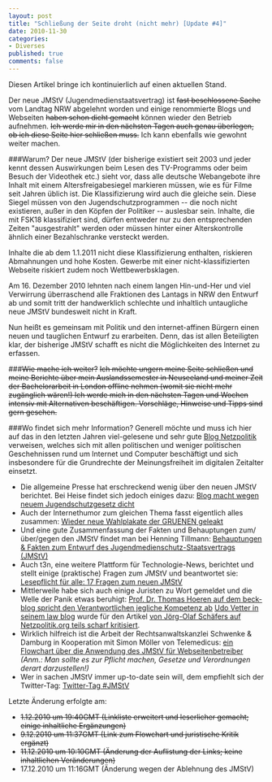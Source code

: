 ```yaml
--- 
layout: post
title: "Schließung der Seite droht (nicht mehr) [Update #4]"
date: 2010-11-30
categories: 
- Diverses
published: true
comments: false
---
```

Diesen Artikel bringe ich kontinuierlich auf einen aktuellen Stand.

Der neue JMStV (Jugendmedienstaatsvertrag) ist <span style="text-decoration: line-through;">fast beschlossene Sache</span> vom Landtag NRW abgelehnt worden und einige renommierte Blogs und Webseiten <span style="text-decoration: line-through;">haben schon dicht gemacht</span> können wieder den Betrieb aufnehmen. <span style="text-decoration: line-through;">Ich werde mir in den nächsten Tagen auch genau überlegen, ob ich diese Seite hier schließen muss.</span> Ich kann ebenfalls wie gewohnt weiter machen.

<!--more-->

###Warum?
Der neue JMStV (der bisherige existiert seit 2003 und jeder kennt dessen Auswirkungen beim Lesen des TV-Programms oder beim Besuch der Videothek etc.) sieht vor, dass alle deutsche Webangebote ihre Inhalt mit einem Altersfreigabesiegel markieren müssen, wie es für Filme seit Jahren üblich ist.
Die Klassifizierung wird auch die gleiche sein.
Diese Siegel müssen von den Jugendschutzprogrammen -- die noch nicht existieren, außer in den Köpfen der Politiker -- auslesbar sein.
Inhalte, die mit FSK18 klassifiziert sind, dürfen entweder nur zu den entsprechenden Zeiten "ausgestrahlt" werden oder müssen hinter einer Alterskontrolle ähnlich einer Bezahlschranke versteckt werden.

Inhalte die ab dem 1.1.2011 nicht diese Klassifizierung enthalten, riskieren Abmahnungen und hohe Kosten.
Gewerbe mit einer nicht-klassifizierten Webseite riskiert zudem noch Wettbewerbsklagen.

Am 16.
Dezember 2010 lehnten nach einem langen Hin-und-Her und viel Verwirrung überraschend alle Fraktionen des Lantags in NRW den Entwurf ab und somit tritt der handwerklich schlechte und inhaltlich untaugliche neue JMStV bundesweit nicht in Kraft.

Nun heißt es gemeinsam mit Politik und den internet-affinen Bürgern einen neuen und tauglichen Entwurf zu erarbeiten.
Denn, das ist allen Beteiligten klar, der bisherige JMStV schafft es nicht die Möglichkeiten des Internet zu erfassen.

###<span style="text-decoration: line-through;">Wie mache ich weiter?</span>
<span style="text-decoration: line-through;">Ich möchte ungern meine Seite schließen und meine Berichte über mein Auslandssemester in Neuseeland und meiner Zeit der Bachelorarbeit in London offline nehmen (womit sie nicht mehr zugänglich wären!) Ich werde mich in den nächsten Tagen und Wochen intensiv mit Alternativen beschäftigen.
Vorschläge, Hinweise und Tipps sind gern gesehen.</span>

###Wo findet sich mehr Information?
Generell möchte und muss ich hier auf das in den letzten Jahren viel-gelesene und sehr gute [Blog Netzpolitik](http://www.netzpolitik.org/about-this-blog/) verweisen, welches sich mit allen politischen und weniger politischen Geschehnissen rund um Internet und Computer beschäftigt und sich insbesondere für die Grundrechte der Meinungsfreiheit im digitalen Zeitalter einsetzt.

* Die allgemeine Presse hat erschreckend wenig über den neuen JMStV berichtet.
Bei Heise findet sich jedoch einiges dazu:
[Blog macht wegen neuem Jugendschutzgesetz dicht](http://www.heise.de/newsticker/meldung/Blog-macht-wegen-neuem-Jugendschutzgesetz-dicht-Updates-1144566.html)
* Auch der Internethumor zum gleichen Thema fasst eigentlich alles zusammen: [Wieder neue Wahlplakate der GRUENEN geleakt](http://blog.pantoffelpunk.de/brechmittel/wieder-neue-wahlplakate-der-gruenen-geleakt)
* Und eine gute Zusammenfassung der Fakten und Behauptungen zum/über/gegen den JMStV findet man bei Henning Tillmann:
[Behauptungen &amp; Fakten zum Entwurf des Jugendmedienschutz-Staatsvertrags (JMStV)](http://www.henning-tillmann.de/2010/10/behauptungen-fakten-zum-entwurf-des-jugendmedienschutz-staatsvertrags-jmstv/)
* Auch t3n, eine weitere Plattform für Technologie-News, berichtet und stellt einige (praktische) Fragen zum JMStV und beantwortet sie: [Lesepflicht für alle: 17 Fragen zum neuen JMStV](http://t3n.de/news/neuer-jmstv-286977/1/)
* Mittlerweile habe sich auch einige Juristen zu Wort gemeldet und die Welle der Panik etwas beruhigt:
[Prof.
Dr.
Thomas Hoeren auf dem beck-blog spricht den Verantwortlichen jegliche Kompetenz ab](http://blog.beck.de/trackback/40157)
[Udo Vetter in seinem law blog](http://www.lawblog.de/index.php/archives/2010/12/01/warum-blogger-gelassen-bleiben-konnen/) wurde für den Artikel [von Jörg-Olaf Schäfers auf Netzpolitik.org teils scharf kritisiert](http://www.netzpolitik.org/2010/jmstv-aus-juristischer-sicht-wer-will-nochmal-wer-hat-noch-nicht/).
* Wirklich hilfreich ist die Arbeit der Rechtsanwaltskanzlei Schwenke &amp; Damburg in Kooperation mit Simon Möller von Telemedicus: [ein Flowchart über die Anwendung des JMStV für Webseitenbetreiber](http://spreerecht.de/jugendschutz/2010-12/flow-chart-zum-neuen-jugendmedienschutz-staatsvertrag-jmstv)
*(Anm.: Man sollte es zur Pflicht machen, Gesetze und Verordnungen derart darzustellen!)*
* Wer in sachen JMStV immer up-to-date sein will, dem empfiehlt sich der Twitter-Tag: [Twitter-Tag #JMStV](https://twitter.com/#!/search/JMStV)</a>

Letzte Änderung erfolgte am:

* <span style="text-decoration: line-through;">1.12.2010 um 19:40GMT (Linkliste erweitert und leserlicher gemacht; einige inhaltliche Ergänzungen)</span>
* <span style="text-decoration: line-through;">9.12.2010 um 11:37GMT (Link zum Flowchart und juristische Kritik ergänzt)</span>
* <span style="text-decoration: line-through;">11.12.2010 um 10:10GMT (Änderung der Auflistung der Links; keine inhaltlichen Veränderungen)</span>
* 17.12.2010 um 11:16GMT (Änderung wegen der Ablehnung des JMStV)
